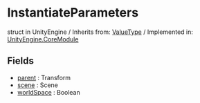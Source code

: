 # InstantiateParameters
struct in UnityEngine
 / Inherits from: <a href="https://docs.unity3d.com/6000.0/Documentation/ScriptReference/ValueType.html">ValueType</a> / Implemented in: <a href="https://docs.unity3d.com/6000.0/Documentation/ScriptReference/UnityEngine.CoreModule.html">UnityEngine.CoreModule</a>
## Fields
- <a href="https://docs.unity3d.com/6000.0/Documentation/ScriptReference/InstantiateParameters-parent.html">parent</a> : Transform
- <a href="https://docs.unity3d.com/6000.0/Documentation/ScriptReference/InstantiateParameters-scene.html">scene</a> : Scene
- <a href="https://docs.unity3d.com/6000.0/Documentation/ScriptReference/InstantiateParameters-worldSpace.html">worldSpace</a> : Boolean
